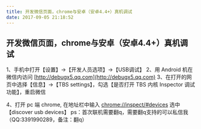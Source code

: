 ```yaml
---
title: 开发微信页面，chrome与安卓（安卓4.4+）真机调试
date: 2017-09-05 21:18:52
---
```


## 开发微信页面，chrome与安卓（安卓4.4+）真机调试

1、手机中打开【设置】->【开发人员选项】->【USB调试】 
2、用 Android 机在微信内访问 [http://debugx5.qq.com](http://debugx5.qq.com) 
3、在打开的网页中选择【信息】->【TBS settings】，勾选【是否打开 TBS 内核 Inspector 调试功能】，重启微信 
<!-- more -->
4、打开 pc 端 chrome, 在地址栏中输入 [chrome://inspect/#devices](chrome://inspect/#devices) 选中 【discover usb devices】
ps：首次联机需要翻q，需要翻q支持的可以私信我（QQ:3391990289，备注：翻q）